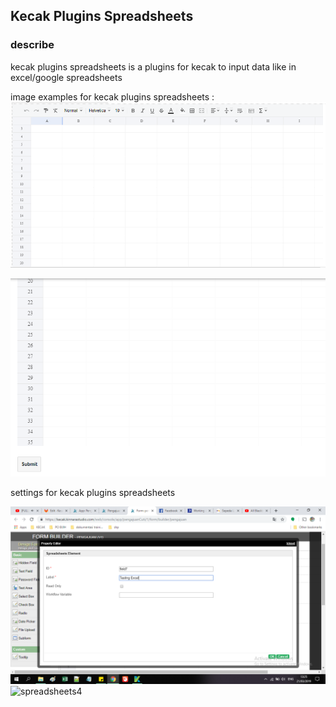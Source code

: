 ## Kecak Plugins Spreadsheets

### describe
kecak plugins spreadsheets is a plugins for kecak to input data like in excel/google spreadsheets

image examples for kecak plugins spreadsheets :
<img src="https://raw.githubusercontent.com/kinnara-digital-studio/kecak-workflow/master/docs/assets/kecak-spreadsheets1.PNG" alt="spreadsheets1" />


<img src="https://raw.githubusercontent.com/kinnara-digital-studio/kecak-workflow/master/docs/assets/kecak-spreadsheets2.png" alt="spreadsheets2" />


settings for kecak plugins spreadsheets

<img src="https://raw.githubusercontent.com/kinnara-digital-studio/kecak-workflow/master/docs/assets/kecak-spreadsheets3.png" alt="spreadsheets3" />

<img src="https://raw.githubusercontent.com/kinnara-digital-studio/kecak-workflow/master/docs/assets/kecak-spreadsheets4.png" alt="spreadsheets4" />
